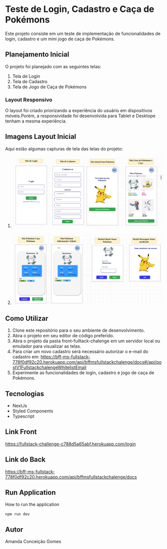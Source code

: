 # Teste de Login, Cadastro e Caça de Pokémons

Este projeto consiste em um teste de implementação de funcionalidades de login, cadastro e um mini jogo de caça de Pokémons.

## Planejamento Inicial

O projeto foi planejado com as seguintes telas:

1. Tela de Login
2. Tela de Cadastro
3. Tela de Jogo de Caça de Pokémons

### Layout Responsivo

O layout foi criado priorizando a experiência do usuário em dispositivos móveis.Porém, a responsividade foi desenvolvida para Tablet e Desktope tenham a mesma experiência.

## Imagens Layout Inicial

Aqui estão algumas capturas de tela das telas do projeto:

1. ![Imagem 1](./docsProject/ProjetoLayout1.png)

2. ![Imagem 2](./docsProject/ProjetoLayout2.png)

## Como Utilizar

1. Clone este repositório para o seu ambiente de desenvolvimento.
2. Abra o projeto em seu editor de código preferido.
3. Abra o projeto da pasta front-fulltack-chalenge em um servidor local ou emulador para visualizar as telas.
4. Para criar um novo cadastro será necessário autorizar o e-mail do cadastro em: https://bff-ms-fullstack-778f0df92c20.herokuapp.com/api/bffmsfullstackchalenge/docs#/api/postV1FullstackchalengeWhitelistEmail
5. Experimente as funcionalidades de login, cadastro e jogo de caça de Pokémons.

## Tecnologias

- NextJs
- Styled Components
- Typescript

## Link Front

https://fullstack-challenge-c788d5a65abf.herokuapp.com/login

## Link do Back

https://bff-ms-fullstack-778f0df92c20.herokuapp.com/api/bffmsfullstackchalenge/docs

## Run Application

How to run the application

```
npm run dev
```

## Autor

Amanda Conceição Gomes
